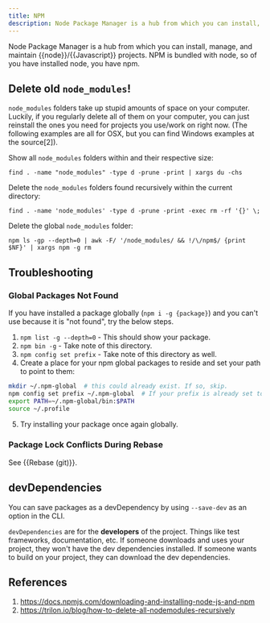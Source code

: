 ```yaml
---
title: NPM
description: Node Package Manager is a hub from which you can install, manage, and maintain node/Javascript projects.
---
```


Node Package Manager is a hub from which you can install, manage, and maintain {{node}}/{{Javascript}} projects. NPM is bundled with node, so of you have installed node, you have npm.

## Delete old `node_modules`!

`node_modules` folders take up stupid amounts of space on your computer. Luckily, if you regularly delete all of them on your computer, you can just reinstall the ones you need for projects you use/work on right now. (The following examples are all for OSX, but you can find Windows examples at the source[2]).

Show all `node_modules` folders within and their respective size:

```shell
find . -name "node_modules" -type d -prune -print | xargs du -chs
```

Delete the `node_modules` folders found recursively within the current directory:

```shell
find . -name 'node_modules' -type d -prune -print -exec rm -rf '{}' \;
```

Delete the global `node_modules` folder:

```shell
npm ls -gp --depth=0 | awk -F/ '/node_modules/ && !/\/npm$/ {print $NF}' | xargs npm -g rm
```

## Troubleshooting

### Global Packages Not Found

If you have installed a package globally (`npm i -g {package}`) and you can't use because it is "not found", try the below steps.

1. `npm list -g --depth=0` - This should show your package.
2. `npm bin -g` - Take note of this directory.
3. `npm config set prefix` - Take note of this directory as well.
4. Create a place for your npm global packages to reside and set your path to point to them:

```bash
mkdir ~/.npm-global  # this could already exist. If so, skip.
npm config set prefix ~/.npm-global  # If your prefix is already set to here, you can skip.
export PATH=~/.npm-global/bin:$PATH
source ~/.profile
```

5. Try installing your package once again globally.

### Package Lock Conflicts During Rebase

See {{Rebase (git)}}.

## devDependencies

You can save packages as a devDependency by using `--save-dev` as an option in the CLI.

`devDependencies` are for the **developers** of the project. Things like test frameworks, documentation, etc. If someone downloads and uses your project, they won't have the dev dependencies installed. If someone wants to build on your project, they can download the dev dependencies.

## References

1. https://docs.npmjs.com/downloading-and-installing-node-js-and-npm
1. https://trilon.io/blog/how-to-delete-all-nodemodules-recursively
